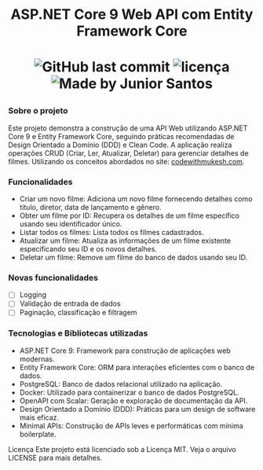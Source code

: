<h1 align="center">
   ASP.NET Core 9 Web API com Entity Framework Core
<h1/>

<p align="center">
<img alt="GitHub last commit" src="https://img.shields.io/github/last-commit/ejunior01/managing-movie">
<img  alt="licença" src="https://img.shields.io/github/license/ejunior01/managing-movie" />
<img alt="Made by Junior Santos" src="https://img.shields.io/badge/made%20by-Junior Santos-%237519C1">
<p/>

### Sobre o projeto

Este projeto demonstra a construção de uma API Web utilizando ASP.NET Core 9 e Entity Framework Core, seguindo práticas recomendadas de Design Orientado a Domínio (DDD) e Clean Code. A aplicação realiza operações CRUD (Criar, Ler, Atualizar, Deletar) para gerenciar detalhes de filmes. Utilizando os conceitos abordados no site: [codewithmukesh.com](https://codewithmukesh.com/blog/aspnet-core-webapi-crud-with-entity-framework-core-full-course/#what-we-will-build).

### Funcionalidades
- Criar um novo filme: Adiciona um novo filme fornecendo detalhes como título, diretor, data de lançamento e gênero.
- Obter um filme por ID: Recupera os detalhes de um filme específico usando seu identificador único.
- Listar todos os filmes: Lista todos os filmes cadastrados.
- Atualizar um filme: Atualiza as informações de um filme existente especificando seu ID e os novos detalhes.
- Deletar um filme: Remove um filme do banco de dados usando seu ID.

### Novas funcionalidades
- [ ] Logging
- [ ] Validação de entrada de dados
- [ ] Paginação, classificação e filtragem

### Tecnologias e Bibliotecas utilizadas
- ASP.NET Core 9: Framework para construção de aplicações web modernas.
- Entity Framework Core: ORM para interações eficientes com o banco de dados.
- PostgreSQL: Banco de dados relacional utilizado na aplicação.
- Docker: Utilizado para containerizar o banco de dados PostgreSQL.
- OpenAPI com Scalar: Geração e exploração de documentação da API.
- Design Orientado a Domínio (DDD): Práticas para um design de software mais eficaz.
- Minimal APIs: Construção de APIs leves e performáticas com mínima boilerplate.






Licença
Este projeto está licenciado sob a Licença MIT. Veja o arquivo LICENSE para mais detalhes.


